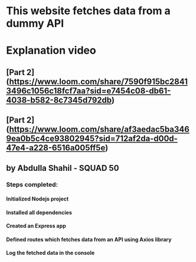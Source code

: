 # This website fetches data from a dummy API

# Explanation video

## [Part 2] (https://www.loom.com/share/7590f915bc28413496c1056c18fcf7aa?sid=e7454c08-db61-4038-b582-8c7345d792db)

## [Part 2] (https://www.loom.com/share/af3aedac5ba3469ea0b5c4ce93802945?sid=712af2da-d00d-47e4-a228-6516a005ff5e)

## by Abdulla Shahil - SQUAD 50



### Steps completed:
#### Initialized Nodejs project
#### Installed all dependencies
#### Created an Express app
#### Defined routes which fetches data from an API using Axios library
#### Log the fetched data in the console
